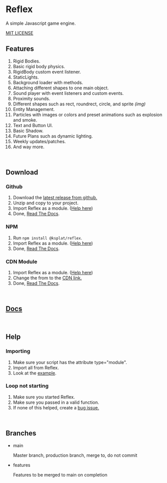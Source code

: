 # Reflex

A simple Javascript game engine.

[MIT LICENSE](./LICENSE)

## Features

1. Rigid Bodies.
2. Basic rigid body physics.
3. RigidBody custom event listener.
4. StaticLights.
5. Background loader with methods.
6. Attaching different shapes to one main object.
7. Sound player with event listeners and custom events.
8. Proximity sounds.
9. Different shapes such as rect, roundrect, circle, and sprite _(img)_
10. Entity Management.
11. Particles with images or colors and preset animations such as explosion and smoke.
12. Text and Button UI.
13. Basic Shadow.
14. Future Plans such as dynamic lighting.
15. Weekly updates/patches.
16. And way more.

<br>

## Download

### Github

1. Download the [latest release from github.](https://github.com/ksplatdev/Reflex/releases/latest)
2. Unzip and copy to your project.
3. Import Reflex as a module. ([Help here](#importing))
4. Done, [Read The Docs](https://ksplatdev.github.io/Reflex/index.html).

### NPM

1. Run `npm install @ksplat/reflex`.
2. Import Reflex as a module. ([Help here](#importing))
3. Done, [Read The Docs](https://ksplatdev.github.io/Reflex/index.html).

### CDN Module

1. Import Reflex as a module. ([Help here](#importing))
2. Change the from to the [CDN link.](https://cdn.jsdelivr.net/gh/ksplatdev/reflex@1.2.0/Reflex.js)
3. Done, [Read The Docs](https://ksplatdev.github.io/Reflex/index.html).


<br>

## [Docs](https://ksplatdev.github.io/Reflex/index.html)

<br>

## Help

### Importing

1. Make sure your script has the attribute type="module".
2. Import all from Reflex.
3. Look at the [example](test/test.js).

### Loop not starting

1. Make sure you started Reflex.
2. Make sure you passed in a valid function.
3. If none of this helped, create a [bug issue.](https://github.com/ksplatdev/Reflex/issues/new?assignees=&labels=bug&template=bug_report.md&title=)

<br>

## Branches

- main

    Master branch, production branch, merge to, do not commit

- features

    Features to be merged to main on completion

